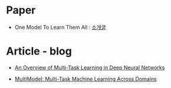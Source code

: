 


# Paper

- One Model To Learn Them All : [소개글](https://www.facebook.com/groups/TensorFlowKR/permalink/490370067970723/)

# Article - blog

- [An Overview of Multi-Task Learning in Deep Neural Networks](http://sebastianruder.com/multi-task/index.html)

- [MultiModel: Multi-Task Machine Learning Across Domains](https://research.googleblog.com/2017/06/multimodel-multi-task-machine-learning.html)
